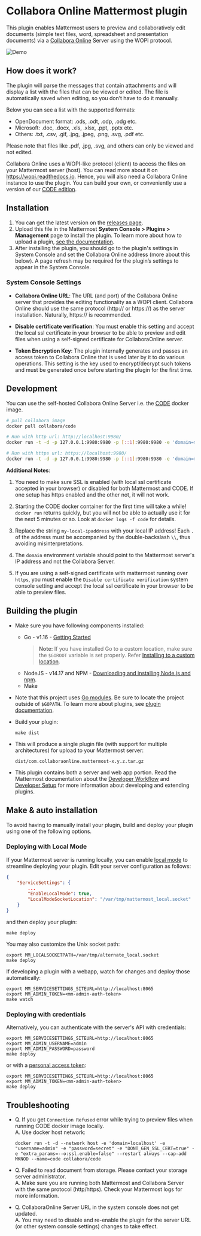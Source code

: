 # Collabora Online Mattermost plugin

This plugin enables Mattermost users to preview and collaboratively edit documents (simple text files, word, spreadsheet and presentation documents) via a [Collabora Online](https://www.collaboraoffice.com/collabora-online/) Server using the WOPI protocol.

![Demo](https://www.collaboraoffice.com/wp-content/uploads/2019/09/plugin_video.gif)

## How does it work?

The plugin will parse the messages that contain attachments and will display a list with the files that can be viewed or edited. The file is automatically saved when editing, so you don’t have to do it manually.

Below you can see a list with the supported formats:

- OpenDocument format: .ods, .odt, .odp, .odg etc.
- Microsoft: .doc, .docx, .xls, .xlsx, .ppt, .pptx etc.
- Others: .txt, .csv, .gif, .jpg, .jpeg, .png, .svg, .pdf etc.

Please note that files like .pdf, .jpg, .svg, and others can only be viewed and not edited.
  
Collabora Online uses a WOPI-like protocol (client) to access the files on your Mattermost server (host). You can read more about it on https://wopi.readthedocs.io. Hence, you will also need a Collabora Online instance to use the plugin.
You can build your own, or conveniently use a version of our [CODE edition](https://www.collaboraoffice.com/code/).

## Installation

1. You can get the latest version on the [releases page](https://github.com/CollaboraOnline/collabora-mattermost/releases/latest).
1. Upload this file in the Mattermost **System Console > Plugins > Management** page to install the plugin. To learn more about how to upload a plugin, [see the documentation](https://docs.mattermost.com/administration/plugins.html#custom-plugins).
1. After installing the plugin, you should go to the plugin's settings in System Console and set the Collabora Online address (more about this below).
   A page refresh may be required for the plugin’s settings to appear in the System Console.


### System Console Settings

- **Collabora Online URL**:
  The URL (and port) of the Collabora Online server that provides the editing functionality as a WOPI client. Collabora Online should use the same protocol (http:// or https://) as the server installation. Naturally, https:// is recommended.

- **Disable certificate verification**:
  You must enable this setting and accept the local ssl certificate in your browser to be able to preview and edit files when using a self-signed certificate for CollaboraOnline server.

- **Token Encryption Key**:
  The plugin internally generates and passes an access token to Collabora Online that is used later by it to do various operations.
  This setting is the key used to encrypt/decrypt such tokens and must be generated once before starting the plugin for the first time.

## Development

You can use the self-hosted Collabora Online Server i.e. the [CODE](https://www.collaboraoffice.com/code/) docker image.

```sh
# pull collabora image
docker pull collabora/code

# Run with http url: http://localhost:9980/
docker run -t -d -p 127.0.0.1:9980:9980 -p [::1]:9980:9980 -e 'domain=my\\.-local\\.-ip\\.address' -e "username=admin" -e "password=secret" --restart always --cap-add MKNOD -e "extra_params=--o:ssl.enable=false" --name=code collabora/code

# Run with https url: https://localhost:9980/
docker run -t -d -p 127.0.0.1:9980:9980 -p [::1]:9980:9980 -e 'domain=my\\.-local\\.-ip\\.address' -e "username=admin" -e "password=secret" --restart always --cap-add MKNOD --name=code collabora/code
```

**Additional Notes**: 

1. You need to make sure SSL is enabled (with local ssl certificate accepted in your browser) or disabled for both Mattermost and CODE.
   If one setup has https enabled and the other not, it will not work.

1. Starting the CODE docker container for the first time will take a while!
   `docker run` returns quickly, but you will not be able to actually use it for the next 5 minutes or so.
   Look at `docker logs -f code` for details.

1. Replace the string `my-local-ipaddress` with your local IP address!
   Each `.` of the address must be accompanied by the double-backslash `\\`, thus avoiding misinterpretations.

1. The `domain` environment variable should point to the Mattermost server's IP address and not the Collabora Server.

1. If you are using a self-signed certificate with mattermost running over `https`, you must enable the `Disable certificate verification` system console setting 
   and accept the local ssl certificate in your browser to be able to preview files.

## Building the plugin

- Make sure you have following components installed:
    - Go - v1.16 - [Getting Started](https://golang.org/doc/install)
      > **Note:** If you have installed Go to a custom location, make sure the `$GOROOT` variable is set properly. Refer [Installing to a custom location](https://golang.org/doc/install#install).
    - NodeJS - v14.17 and NPM - [Downloading and installing Node.js and npm](https://docs.npmjs.com/getting-started/installing-node).
    - Make

- Note that this project uses [Go modules](https://github.com/golang/go/wiki/Modules). Be sure to locate the project outside of `$GOPATH`.
To learn more about plugins, see [plugin documentation](https://developers.mattermost.com/extend/plugins/).

- Build your plugin:
    ```
    make dist
    ```

- This will produce a single plugin file (with support for multiple architectures) for upload to your Mattermost server:
    ```
    dist/com.collaboraonline.mattermost-x.y.z.tar.gz
    ```

- This plugin contains both a server and web app portion.
  Read the Mattermost documentation about the [Developer Workflow](https://developers.mattermost.com/extend/plugins/developer-workflow/)
  and [Developer Setup](https://developers.mattermost.com/extend/plugins/developer-setup/) for more information about developing and extending plugins.

## Make & auto installation

To avoid having to manually install your plugin, build and deploy your plugin using one of the following options.

### Deploying with Local Mode

If your Mattermost server is running locally, you can enable [local mode](https://docs.mattermost.com/administration/mmctl-cli-tool.html#local-mode) to streamline deploying your plugin. Edit your server configuration as follows:

```json
{
    "ServiceSettings": {
        ...
        "EnableLocalMode": true,
        "LocalModeSocketLocation": "/var/tmp/mattermost_local.socket"
    }
}
```

and then deploy your plugin:
```
make deploy
```

You may also customize the Unix socket path:
```
export MM_LOCALSOCKETPATH=/var/tmp/alternate_local.socket
make deploy
```

If developing a plugin with a webapp, watch for changes and deploy those automatically:
```
export MM_SERVICESETTINGS_SITEURL=http://localhost:8065
export MM_ADMIN_TOKEN=<mm-admin-auth-token>
make watch
```

### Deploying with credentials

Alternatively, you can authenticate with the server's API with credentials:
```
export MM_SERVICESETTINGS_SITEURL=http://localhost:8065
export MM_ADMIN_USERNAME=admin
export MM_ADMIN_PASSWORD=password
make deploy
```

or with a [personal access token](https://docs.mattermost.com/developer/personal-access-tokens.html):
```
export MM_SERVICESETTINGS_SITEURL=http://localhost:8065
export MM_ADMIN_TOKEN=<mm-admin-auth-token>
make deploy
```

## Troubleshooting

- Q. If you get `Connection Refused` error while trying to preview files when running CODE docker image locally.  
  A. Use docker host network:
     ```shell
     docker run -t -d --network host -e 'domain=localhost' -e "username=admin" -e "password=secret" -e "DONT_GEN_SSL_CERT=true" -e "extra_params=--o:ssl.enable=false" --restart always --cap-add MKNOD --name=code collabora/code
     ```

- Q. Failed to read document from storage. Please contact your storage server administrator.  
  A. Make sure you are running both Mattermost and Collabora Server with the same protocol (http/https).
     Check your Mattermost logs for more information.

- Q. CollaboraOnline Server URL in the system console does not get updated.  
  A. You may need to disable and re-enable the plugin for the server URL (or other system console settings) changes to take effect.
